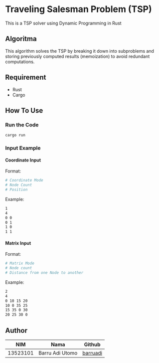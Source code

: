 # Traveling Salesman Problem (TSP)

This is a TSP solver using Dynamic Programming in Rust

## Algoritma 

This algorithm solves the TSP by breaking it down into subproblems and storing previously computed results (memoization) to avoid redundant computations.

## Requirement

- Rust
- Cargo

## How To Use

### Run the Code

```sh
cargo run
```

### Input Example

#### Coordinate Input

Format:
```sh
# Coordinate Mode
# Node Count
# Position
```
Example:
```sh
1
4
0 0
0 1
1 0
1 1
```

#### Matrix Input

Format:
```sh
# Matrix Mode
# Node count
# Distance from one Node to another
```
Example:
```sh
2
4
0 10 15 20
10 0 35 25
15 35 0 30
20 25 30 0
```

## Author

| **NIM**  | **Nama**             | **Github**                              |
| -------- | -------------------- | --------------------------------------- |
| 13523101 | Barru Adi Utomo      | [barruadi](https://github.com/barruadi) |